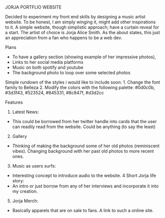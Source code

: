 JORJA PORTFLIO WEBSITE

Decided to experiment my front end skills by designing a music artist website. To be honest, I am simply winging it, might add other inspirations to it. 
A simple website, though simplistic approach; have a curtain reveal for a start. 
The artist of choice is Jorja Alice Smith. As the about states, this just an appreciation from a fan who happens to be a web dev.

Plans
- To have a gallery section (showing example of her impressive photos),
- Links to her social media platforms
- Music on both spotify and youtube
- The background photo to loop over some selected photos

Simple rundown of the styles i would like to include soon:
    1. Change the font family to Belleza
    2. Modify the colors with the following palette: #0d0c0b, #3d3f43, #523524, #845331, #8c847f, #d3d2cc

Features
1. Latest News:
- This could be borrowed from her twitter handle into cards that the user can readily read from the website. Could be anything (to say the least)
 2. Gallery 
- Thinking of making the background some of her old photos (reminiscent vibes). Changing background with her past old photos to more recent ones.
3. Music as users surfs:
- Interesting concept to introduce audio to the website.
4 Short Jorja life story:
- An intro or just borrow from any of her interviews and incorporate it into my creation.
5. Jorja Merch:
- Basically apparels that are on sale to fans. A link to such a online site.
    

